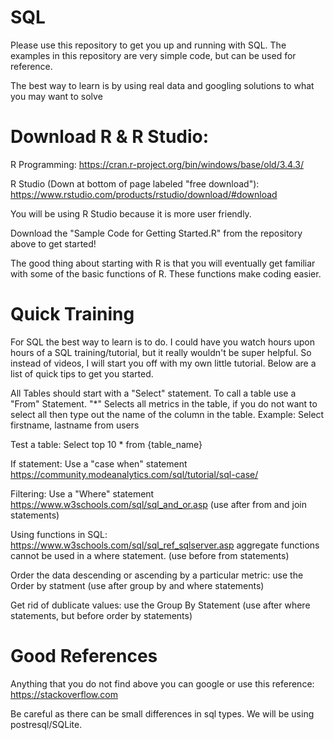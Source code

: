 # SQL
Please use this repository to get you up and running with SQL. The examples in this repository are very simple code, but can be used for reference. 

The best way to learn is by using real data and googling solutions to what you may want to solve 

# Download R & R Studio:
R Programming: https://cran.r-project.org/bin/windows/base/old/3.4.3/

R Studio (Down at bottom of page labeled "free download"): https://www.rstudio.com/products/rstudio/download/#download

You will be using R Studio because it is more user friendly. 

Download the "Sample Code for Getting Started.R" from the repository above to get started!

The good thing about starting with R is that you will eventually get familiar with some of the basic functions of R. These functions make coding easier. 

# Quick Training
For SQL the best way to learn is to do. I could have you watch hours upon hours of a SQL training/tutorial, but it really wouldn't be super helpful. So instead of videos, I will start you off with my own little tutorial. Below are a list of quick tips to get you started.

All Tables should start with a "Select" statement. To call a table use a "From" Statement. "*" Selects all metrics in the table, if you do not want to select all then type out the name of the column in the table. Example: Select firstname, lastname from users

Test a table: Select top 10 * from {table_name}

If statement: Use a "case when" statement https://community.modeanalytics.com/sql/tutorial/sql-case/ 

Filtering: Use a "Where" statement https://www.w3schools.com/sql/sql_and_or.asp (use after from and join statements)
 
Using functions in SQL: https://www.w3schools.com/sql/sql_ref_sqlserver.asp aggregate functions cannot be used in a where statement. (use before from statements)

Order the data descending or ascending by a particular metric: use the Order by statment (use after group by and where statements)

Get rid of dublicate values: use the Group By Statement (use after where statements, but before order by statements)

# Good References
Anything that you do not find above you can google or use this reference: https://stackoverflow.com 

Be careful as there can be small differences in sql types. We will be using postresql/SQLite.
